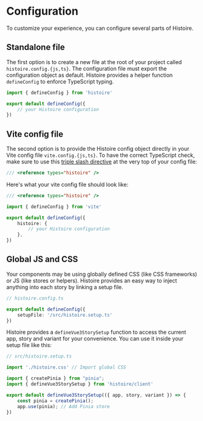 # Configuration

To customize your experience, you can configure several parts of Histoire.

## Standalone file

The first option is to create a new file at the root of your project called `histoire.config.{js,ts}`. The configuration file must export the configuration object as default. Histoire provides a helper function `defineConfig` to enforce TypeScript typing.

```ts
import { defineConfig } from 'histoire'

export default defineConfig({
    // your Histoire configuration
})
```

## Vite config file

The second option is to provide the Histoire config object directly in your Vite config file `vite.config.{js,ts}`. To have the correct TypeScript check, make sure to use this [triple slash directive](https://www.typescriptlang.org/docs/handbook/triple-slash-directives.html) at the very top of your config file:

```ts
/// <reference types="histoire" />
```

Here's what your vite config file should look like:

```ts
/// <reference types="histoire" />

import { defineConfig } from 'vite'

export default defineConfig({
    histoire: {
        // your Histoire configuration
    },
})
```

## Global JS and CSS

Your components may be using globally defined CSS (like CSS frameworks) or JS (like stores or helpers). Histoire provides an easy way to inject anything into each story by linking a setup file.

```ts
// histoire.config.ts

export default defineConfig({ 
    setupFile: '/src/histoire.setup.ts'
})
```

Histoire provides a `defineVue3StorySetup` function to access the current app, story and variant for your convenience. You can use it inside your setup file like this:

```ts
// src/histoire.setup.ts

import './histoire.css' // Import global CSS

import { createPinia } from "pinia";
import { defineVue3StorySetup } from 'histoire/client'

export default defineVue3StorySetup(({ app, story, variant }) => {
    const pinia = createPinia();
    app.use(pinia); // Add Pinia store
})
```
